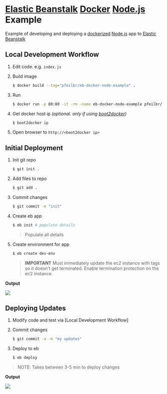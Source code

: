 
# [Elastic Beanstalk](http://aws.amazon.com/elasticbeanstalk/) [Docker](https://www.docker.com/) [Node.js](https://nodejs.org/) Example

Example of developing and deploying a [dockerized]((https://www.docker.com/)) [Node.js](https://nodejs.org/) app to [Elastic Beanstalk](http://aws.amazon.com/elasticbeanstalk/)

## Local Development Workflow

1. Edit code. e.g. `index.js`
2. Build image

	```bash
	$ docker build --tag="pfeilbr/eb-docker-node-example" .
	```

3. Run

	```bash
	$ docker run -p 80:80 -it -rm -name eb-docker-node-example pfeilbr/eb-docker-node-example
	```

4. Get docker host ip *(optional.  only if using [boot2docker](http://boot2docker.io/))*

	```bash
	$ boot2docker ip
	```

5. Open browser to `http://<boot2docker ip>`

## Initial Deployment

1. Init git repo

	```bash
	$ git init .
	```

2. Add files to repo 

	```bash
	$ git add .
	```

3. Commit changes

	```bash
	$ git commit -m "init"
	```

4. Create eb app

	```bash
	$ eb init # populate details
	```

	> Populate all details

5. Create environment for app

	```bash
	$ eb create dev-env
	```

	> **IMPORTANT** Must immediately update the ec2 instance with tags so it doesn't get terminated.  Enable termination protection on the ec2 instance.

**Output**

![](http://note.io/1ETb45Y)


## Deploying Updates

1. Modify code and test via [Local Development Workflow]
2. Commit changes

	```bash
	$ git commit -a -m "my updates"
	```

3. Deploy to eb

	```bash
	$ eb deploy
	```

> NOTE: Takes between 3-5 min to deploy changes

**Output**

![](http://note.io/1FFQXuL)